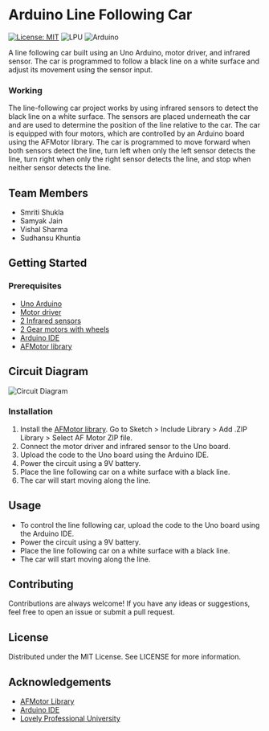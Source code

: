 # Arduino Line Following Car

[![License: MIT](https://img.shields.io/badge/License-MIT-yellow.svg)](https://opensource.org/licenses/MIT)
![LPU](https://img.shields.io/badge/LPU-Lovely%20Professional%20University-blue)
![Arduino](https://img.shields.io/badge/Arduino-UNO-red)

A line following car built using an Uno Arduino, motor driver, and infrared sensor. The car is programmed to follow a black line on a white surface and adjust its movement using the sensor input.

### Working

The line-following car project works by using infrared sensors to detect the black line on a white surface. The sensors are placed underneath the car and are used to determine the position of the line relative to the car. The car is equipped with four motors, which are controlled by an Arduino board using the AFMotor library. The car is programmed to move forward when both sensors detect the line, turn left when only the left sensor detects the line, turn right when only the right sensor detects the line, and stop when neither sensor detects the line.

## Team Members
- Smriti Shukla
- Samyak Jain
- Vishal Sharma
- Sudhansu Khuntia

## Getting Started

### Prerequisites
- [Uno Arduino](https://robu.in/product/arduino-uno-r3-ch340g-atmega328p-devlopment-board/?gclid=CjwKCAjw6vyiBhB_EiwAQJRoppxCikF0lLMAPydPBW6sVyj_RQs-nk91zvwMX27XzsKl14r8TmvkNBoCZTkQAvD_BwE)
- [Motor driver](https://robocraze.com/products/l293d-motor-driver-shield-for-arduino?currency=INR&variant=40192528154777&https://robocraze.com/?utm_source=googleads&utm_medium=ppc&campaignid=20042620305&adgroupid=&keyword=&device=c&gad=1&gclid=CjwKCAjw6vyiBhB_EiwAQJRopj_Zpf4suSbOPXqpzy-MtHqK6Mjx-QfVkGNZ8AM_EFkg6VgvHjSfrBoC1SsQAvD_BwE)
- [2 Infrared sensors](https://roboway.in/shop/ir-sensor-module/?utm_source=Google+Shopping&utm_medium=cpc&utm_campaign=shopping+ads&srsltid=AR57-fBR8obalGmwbNqMsAm3Nj2Qtmnq7t0gbmd-OhH8KrGvgy2caO9BmQc)
- [2 Gear motors with wheels](https://robocraze.com/products/2-set-smart-car-robot-chassis-wheel?currency=INR&variant=40193475510425&https://robocraze.com/?utm_source=googleads&utm_medium=ppc&campaignid=20042620305&adgroupid=&keyword=&device=c&gad=1&gclid=CjwKCAjw6vyiBhB_EiwAQJRophVFJwt77Q6oyD-JuBOvtXLEX-o3AaRwwOVa-6e428-60YmbB_Fr6RoC2-0QAvD_BwE)
- [Arduino IDE](https://www.arduino.cc/en/software)
- [AFMotor library](https://downloads.arduino.cc/libraries/github.com/adafruit/Adafruit_Motor_Shield_library-1.0.1.zip)

## Circuit Diagram
![Circuit Diagram](https://github.com/Hershit-shukla/Line-Following-Car/blob/main/CircuitDiagram.PNG)

### Installation
1. Install the [AFMotor library](https://downloads.arduino.cc/libraries/github.com/adafruit/Adafruit_Motor_Shield_library-1.0.1.zip). Go to Sketch > Include Library > Add .ZIP Library > Select AF Motor ZIP file.
2. Connect the motor driver and infrared sensor to the Uno board.
3. Upload the code to the Uno board using the Arduino IDE.
4. Power the circuit using a 9V battery.
5. Place the line following car on a white surface with a black line.
6. The car will start moving along the line.

## Usage
- To control the line following car, upload the code to the Uno board using the Arduino IDE.
- Power the circuit using a 9V battery.
- Place the line following car on a white surface with a black line.
- The car will start moving along the line.

## Contributing
Contributions are always welcome! If you have any ideas or suggestions, feel free to open an issue or submit a pull request.

## License
Distributed under the MIT License. See LICENSE for more information.

## Acknowledgements
- [AFMotor Library](https://learn.adafruit.com/adafruit-motor-shield/library-reference)
- [Arduino IDE](https://www.arduino.cc/en/software)
- [Lovely Professional University](https://www.lpu.in/)
